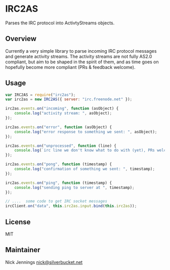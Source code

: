 # IRC2AS

Parses the IRC protocol into ActivtyStreams objects.

## Overview

Currently a very simple library to parse incoming IRC protocol messages and generate activity
streams. The activity streams are not fully AS2.0 compliant, but aim to be shaped in the spirit
of them, and as time goes on hopefully become more compliant (PRs & feedback welcome).

## Usage

```javascript
var IRC2AS = require("irc2as");
var irc2as = new IRC2AS({ server: "irc.freenode.net" });

irc2as.events.on("incoming", function (asObject) {
    console.log("activity stream: ", asObject);
});

irc2as.events.on("error", function (asObject) {
    console.log("error response to something we sent: ", asObject);
});

irc2as.events.on("unprocessed", function (line) {
    console.log(`irc line we don't know what to do with (yet), PRs welcome`, line);
});

irc2as.events.on("pong", function (timestamp) {
    console.log("confirmation of something we sent: ", timestamp);
});

irc2as.events.on("ping", function (timestamp) {
    console.log("sending ping to server at ", timestamp);
});

// ....  some code to get IRC socket messages
ircClient.on("data", this.irc2as.input.bind(this.irc2as));
```

## License

MIT

## Maintainer

Nick Jennings <nick@silverbucket.net>
